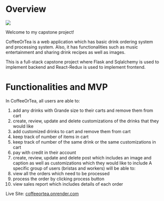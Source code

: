 # Overview 

<img src="https://github.com/daniellelei/CapstoneProject/blob/main/assets/appScreenShot.gif?raw=true" />

Welcome to my capstone project!

CoffeeOrTea is a web application which has basic drink ordering system and processing system. Also, it has functionalities such as music entertainment and sharing drink recipes as well as images. 

This is a full-stack capstone project where Flask and Sqlalchemy is used to implement backend and React-Redux is used to implement frontend. 

# Functionalities and MVP

In CoffeeOrTea, all users are able to: 
1. add any drinks with Grande size to their carts and remove them from cart
2. create, review, update and delete customizations of the drinks that they would like
3. add customized drinks to cart and remove them from cart
4. keep track of number of items in cart
5. keep track of number of the same drink or the same customizations in cart 
6. pay with credit in their account
7. create, review, update and delete post which includes an image and caption as well as customizations which they would like to include
A specific group of users (bristas and workers) will be able to:
1. view all the orders which need to be processed
2. process the order by clicking process button 
3. view sales report which includes details of each order


Live Site: [coffeeortea.onrender.com](https://coffeeortea.onrender.com/)

